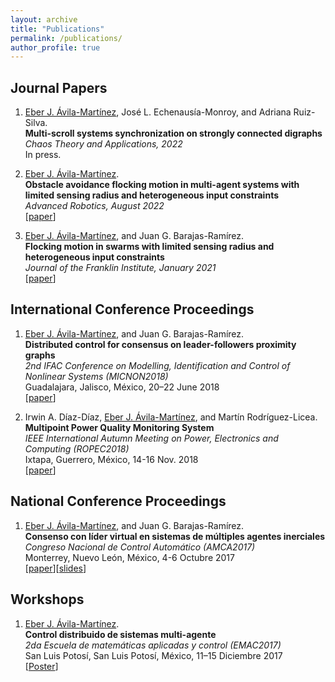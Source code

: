 ```yaml
---
layout: archive
title: "Publications"
permalink: /publications/
author_profile: true
---
```


## Journal Papers
1. <u>Eber J. Ávila-Martínez</u>, José L. Echenausía-Monroy, and Adriana Ruiz-Silva. <br>
**Multi-scroll systems synchronization on strongly connected digraphs** <br>
_Chaos Theory and Applications, 2022_ <br>
In press.

2. <u>Eber J. Ávila-Martínez</u>. <br>
**Obstacle avoidance flocking motion in multi-agent systems with limited sensing radius and heterogeneous input constraints** <br>
_Advanced Robotics, August 2022_ <br>
[[paper](https://doi.org/10.1080/01691864.2022.2112075)]

3. <u>Eber J. Ávila-Martínez</u>, and Juan G. Barajas-Ramírez. <br>
**Flocking motion in swarms with limited sensing radius and heterogeneous input constraints** <br>
_Journal of the Franklin Institute, January 2021_ <br>
[[paper](https://doi.org/10.1016/j.jfranklin.2021.01.022)]

## International Conference Proceedings
1. <u>Eber J. Ávila-Martínez</u>, and Juan G. Barajas-Ramírez. <br>
**Distributed control for consensus on leader-followers proximity graphs** <br>
_2nd IFAC Conference on Modelling, Identification and Control of Nonlinear Systems (MICNON2018)_ <br>
Guadalajara, Jalisco, México, 20–22 June 2018 <br>
[[paper](https://doi.org/10.1016/j.ifacol.2018.07.285)]

2. Irwin A. Díaz-Díaz, <u>Eber J. Ávila-Martínez</u>, and Martín Rodríguez-Licea. <br>
**Multipoint Power Quality Monitoring System** <br>
_IEEE International Autumn Meeting on Power, Electronics and Computing (ROPEC2018)_ <br>
Ixtapa, Guerrero, México, 14-16 Nov. 2018 <br>
[[paper](https://doi.org/10.1109/ROPEC.2018.8661480)]

## National Conference Proceedings
1. <u>Eber J. Ávila-Martínez</u>, and Juan G. Barajas-Ramírez. <br>
**Consenso con líder virtual en sistemas de múltiples agentes inerciales** <br>
_Congreso Nacional de Control Automático (AMCA2017)_ <br>
Monterrey, Nuevo León, México, 4-6 Octubre 2017 <br>
[[paper](https://github.com/EberAvila/EberAvila.github.io/blob/19aaf52f3138cbba102fff38902ecc0f1bf6398e/files/PaperCNCA2017.pdf)][[slides](https://github.com/EberAvila/EberAvila.github.io/blob/a101165c0374fc761f2b6cfa394c41a4e45acaae/files/Presentacion%20CNCA-2017%20(Eber%20J.%20Avila%20Martinez)%20Vfinal.pdf)]

## Workshops
1. <u>Eber J. Ávila-Martínez</u>. <br>
**Control distribuido de sistemas multi-agente** <br>
_2da Escuela de matemáticas aplicadas y control (EMAC2017)_ <br>
San Luis Potosí, San Luis Potosí, México, 11–15 Diciembre 2017 <br>
[[Poster](https://github.com/EberAvila/EberAvila.github.io/blob/bb10fd8d7ead6143d8ffbc9159d9ea0fc5a9240b/files/Eber%20J.%20Avila%20Martinez%20(P%C3%B3ster%20EMAC2017).pdf)]

